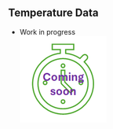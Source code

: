 ## Temperature Data

* Work in progress  
![work in progress](../../images/comingSoon.png "work in progress")
